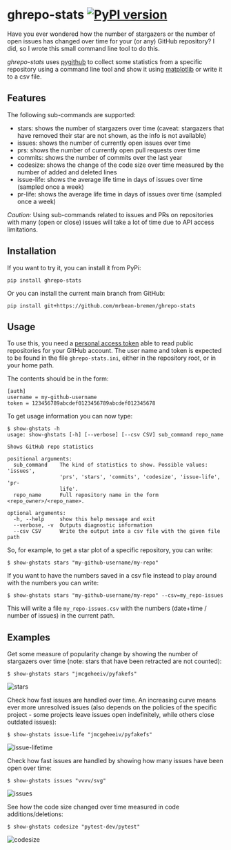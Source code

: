 # ghrepo-stats [![PyPI version](https://badge.fury.io/py/ghrepo-stats.svg)](https://badge.fury.io/py/ghrepo-stats)

Have you ever wondered how the number of stargazers or the number of open
issues has changed over time for your (or any) GitHub repository? I did, so I 
wrote this small command line tool to do this.

*ghrepo-stats* uses [pygithub](https://github.com/PyGithub/PyGithub) to 
collect some statistics from a specific repository using a command line tool
and show it using [matplotlib](https://github.com/matplotlib/matplotlib) or
write it to a csv file. 

Features
--------
The following sub-commands are supported:
- stars: shows the number of stargazers over time (caveat: stargazers that
  have removed their star are not shown, as the info is not available)
- issues: shows the number of currently open issues over time
- prs: shows the number of currently open pull requests over time
- commits: shows the number of commits over the last year
- codesize: shows the change of the code size over time measured by the 
  number of added and deleted lines
- issue-life: shows the average life time in days of issues over time
  (sampled once a week) 
- pr-life: shows the average life time in days of issues over time 
  (sampled once a week) 

_Caution:_
Using sub-commands related to issues and PRs on repositories with many
(open or close) issues  will take a lot of time due to API access
limitations.  

Installation
------------
If you want to try it, you can install it from PyPi:
```
pip install ghrepo-stats
```
Or you can install the current main branch from GitHub:
```
pip install git+https://github.com/mrbean-bremen/ghrepo-stats
```

Usage
-----
To use this, you need a 
[personal access token](https://docs.github.com/en/free-pro-team@latest/github/authenticating-to-github/creating-a-personal-access-token)
able to read public repositories for your GitHub account. The user name and
token is expected to be found in the file `ghrepo-stats.ini`, either in the
repository root, or in your home path.

The contents should be in the form:
```
[auth]
username = my-github-username
token = 123456789abcdef0123456789abcdef012345678
```

To get usage information you can now type:
```
$ show-ghstats -h
usage: show-ghstats [-h] [--verbose] [--csv CSV] sub_command repo_name

Shows GitHub repo statistics

positional arguments:
  sub_command    The kind of statistics to show. Possible values: 'issues',
                 'prs', 'stars', 'commits', 'codesize', 'issue-life', 'pr-
                 life'.
  repo_name      Full repository name in the form <repo_owner>/<repo_name>.

optional arguments:
  -h, --help     show this help message and exit
  --verbose, -v  Outputs diagnostic information
  --csv CSV      Write the output into a csv file with the given file path
```

So, for example, to get a star plot of a specific repository, you can write:
```
$ show-ghstats stars "my-github-username/my-repo"
```
If you want to have the numbers saved in a csv file instead to play around with
the numbers you can write: 
```
$ show-ghstats stars "my-github-username/my-repo" --csv=my_repo-issues
```
This will write a file `my_repo-issues.csv` with the numbers (date+time /
number of issues) in the current path.

Examples
--------
Get some measure of popularity change by showing the number of stargazers over
time (note: stars that have been retracted are not counted):
```
$ show-ghstats stars "jmcgeheeiv/pyfakefs"
```
![stars](https://github.com/mrbean-bremen/ghrepo-stats/raw/main/doc/images/stars.jpg)

Check how fast issues are handled over time. An increasing curve means ever 
more unresolved issues (also depends on the policies of the specific
project - some projects leave issues open indefinitely, while others close 
outdated issues):
```
$ show-ghstats issue-life "jmcgeheeiv/pyfakefs"
```
![issue-lifetime](https://github.com/mrbean-bremen/ghrepo-stats/raw/main/doc/images/issuelife.jpg)

Check how fast issues are handled by showing how many issues have been open
over time:
```
$ show-ghstats issues "vvvv/svg"
```
![issues](https://github.com/mrbean-bremen/ghrepo-stats/raw/main/doc/images/issues.jpg)

See how the code size changed over time measured in code additions/deletions:
```
$ show-ghstats codesize "pytest-dev/pytest"
```
![codesize](https://github.com/mrbean-bremen/ghrepo-stats/raw/main/doc/images/codesize.jpg)

